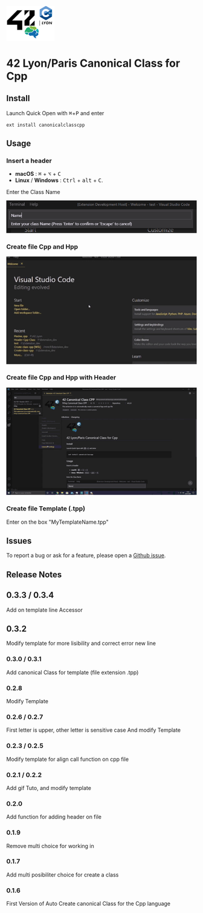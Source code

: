 <img
  src="https://raw.githubusercontent.com/Etheram68/Header-Cpp-Class/master/42.png"
  width=128>

# 42 Lyon/Paris Canonical Class for Cpp

## Install

Launch Quick Open with <kbd>⌘</kbd>+<kbd>P</kbd> and enter
```
ext install canonicalclasscpp
```

## Usage

### Insert a header
 - **macOS** : <kbd>⌘</kbd> + <kbd>⌥</kbd> + <kbd>C</kbd>
 - **Linux** / **Windows** : <kbd>Ctrl</kbd> + <kbd>alt</kbd> + <kbd>C</kbd>.

Enter the Class Name

<img
 src="https://raw.githubusercontent.com/Etheram68/Header-Cpp-Class/master/exemple_name.png"
 width=680>

### Create file Cpp and Hpp
 <img
 src="https://raw.githubusercontent.com/Etheram68/Header-Cpp-Class/master/tuto1.gif"
 width=680>

### Create file Cpp and Hpp with Header
 <img
 src="https://raw.githubusercontent.com/Etheram68/Header-Cpp-Class/master/tuto2.gif"
 width=680>

 ### Create file Template (.tpp)
  Enter on the box "MyTemplateName.tpp"

## Issues

To report a bug or ask for a feature, please open a [Github issue](https://github.com/Etheram68/Header-Cpp-Class/issues).

## Release Notes

## 0.3.3 / 0.3.4
Add on template line Accessor

##  0.3.2
Modify template for more lisibility and correct error new line

### 0.3.0 / 0.3.1
Add canonical Class for template (file extension .tpp)

### 0.2.8
Modify Template

### 0.2.6 / 0.2.7
First letter is upper, other letter is sensitive case And modify Template

### 0.2.3 / 0.2.5
Modify template for align call function on cpp file

### 0.2.1 / 0.2.2
Add gif Tuto, and modify template

### 0.2.0
Add function for adding header on file

### 0.1.9
Remove multi choice for working in

### 0.1.7
Add multi posibiliter choice for create a class

### 0.1.6
First Version of Auto Create canonical Class for the Cpp language
